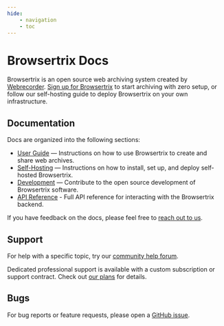 ```yaml
---
hide:
    - navigation
    - toc
---
```


# Browsertrix Docs

Browsertrix is an open source web archiving system created by [Webrecorder](https://webrecorder.net/). [Sign up for Browsertrix](https://webrecorder.net/browsertrix) to start archiving with zero setup, or follow our self-hosting guide to deploy Browsertrix on your own infrastructure.

## Documentation

Docs are organized into the following sections:

- [User Guide](./user-guide/index.md) — Instructions on how to use Browsertrix to create and share web archives.
- [Self-Hosting](./deploy/index.md) — Instructions on how to install, set up, and deploy self-hosted Browsertrix.
- [Development](./develop/index.md) — Contribute to the open source development of Browsertrix software.
- [API Reference](/api) - Full API reference for interacting with the Browsertrix backend.

If you have feedback on the docs, please feel free to [reach out to us](mailto:docs-feedback@webrecorder.net).

## Support

For help with a specific topic, try our [community help forum](https://forum.webrecorder.net/c/help/5).

Dedicated professional support is available with a custom subscription or support contract. Check out [our plans](https://webrecorder.net/browsertrix/pricing/) for details.

## Bugs

For bug reports or feature requests, please open a [GitHub issue](https://github.com/webrecorder/browsertrix/issues/new/choose).
